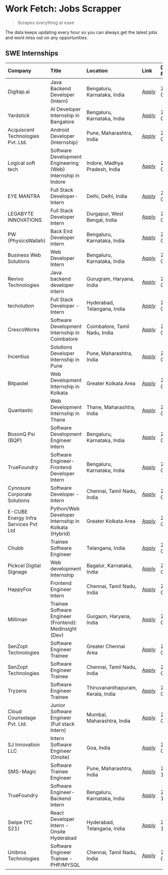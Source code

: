 # Work Fetch: Jobs Scrapper
> Scrapes everything at ease

The data keeps updating every hour so you can always get the latest jobs and wont miss out on any opportunities.

## SWE Internships
<!--START_SECTION:workfetch-->
| Company                              | Title                                                       | Location                          | Link                                                                                                                                                                                                                                                                                       | Date Posted   |
|:-------------------------------------|:------------------------------------------------------------|:----------------------------------|:-------------------------------------------------------------------------------------------------------------------------------------------------------------------------------------------------------------------------------------------------------------------------------------------|:--------------|
| Digitap.ai                           | Java Backend Developer (Intern)                             | Bengaluru, Karnataka, India       | [Apply](https://in.linkedin.com/jobs/view/java-backend-developer-intern-at-digitap-ai-3912072525?refId=fk53GDp2qxgjIeZ4hu%2BFBA%3D%3D&trackingId=t3Ns36PuHPZPnX8p2OWdeA%3D%3D&position=16&pageNum=0&trk=public_jobs_jserp-result_search-card)                                              | 2024-04-26    |
| Yardstick                            | AI Developer Internship in Bangalore                        | Bengaluru, Karnataka, India       | [Apply](https://in.linkedin.com/jobs/view/ai-developer-internship-in-bangalore-at-yardstick-3912040150?refId=fk53GDp2qxgjIeZ4hu%2BFBA%3D%3D&trackingId=51fxgDlVxLFZFj8ngzu9BQ%3D%3D&position=23&pageNum=0&trk=public_jobs_jserp-result_search-card)                                        | 2024-04-26    |
| Acquiscent Technologies Pvt. Ltd.    | Android Developer (Internship)                              | Pune, Maharashtra, India          | [Apply](https://in.linkedin.com/jobs/view/android-developer-internship-at-acquiscent-technologies-pvt-ltd-3909395375?refId=MCcTzXxnfKnXMSzof5trBw%3D%3D&trackingId=y7VoHa2S8916qJTYRFNSdQ%3D%3D&position=16&pageNum=1&trk=public_jobs_jserp-result_search-card)                            | 2024-04-26    |
| Logical soft tech                    | Software Development Engineering (Web) Internship in Indore | Indore, Madhya Pradesh, India     | [Apply](https://in.linkedin.com/jobs/view/software-development-engineering-web-internship-in-indore-at-logical-soft-tech-3911339813?refId=fk53GDp2qxgjIeZ4hu%2BFBA%3D%3D&trackingId=l47iVbtotKQu5y0RZFLrRQ%3D%3D&position=20&pageNum=0&trk=public_jobs_jserp-result_search-card)           | 2024-04-25    |
| EYE MANTRA                           | Full Stack Developer- Intern                                | Delhi, Delhi, India               | [Apply](https://in.linkedin.com/jobs/view/full-stack-developer-intern-at-eye-mantra-3909036272?refId=MCcTzXxnfKnXMSzof5trBw%3D%3D&trackingId=7mAaLiKfOyp3CDltO1f84A%3D%3D&position=20&pageNum=1&trk=public_jobs_jserp-result_search-card)                                                  | 2024-04-25    |
| LEGABYTE INNOVATIONS                 | Full Stack Developer Intern                                 | Durgapur, West Bengal, India      | [Apply](https://in.linkedin.com/jobs/view/full-stack-developer-intern-at-legabyte-innovations-3909242720?refId=fk53GDp2qxgjIeZ4hu%2BFBA%3D%3D&trackingId=zIEGvO3tEB84TxAS6HRnEQ%3D%3D&position=21&pageNum=0&trk=public_jobs_jserp-result_search-card)                                      | 2024-04-24    |
| PW (PhysicsWallah)                   | Back End Developer intern                                   | Bengaluru, Karnataka, India       | [Apply](https://in.linkedin.com/jobs/view/back-end-developer-intern-at-pw-physicswallah-3907293630?refId=fk53GDp2qxgjIeZ4hu%2BFBA%3D%3D&trackingId=1%2BLZUOqAbRo5Dnr7psTfiw%3D%3D&position=18&pageNum=0&trk=public_jobs_jserp-result_search-card)                                          | 2024-04-22    |
| Business Web Solutions               | Web Developer Intern                                        | Bengaluru, Karnataka, India       | [Apply](https://in.linkedin.com/jobs/view/web-developer-intern-at-business-web-solutions-3906717928?refId=fk53GDp2qxgjIeZ4hu%2BFBA%3D%3D&trackingId=x%2FEx%2BupQfrxBEO99aSRtGg%3D%3D&position=14&pageNum=0&trk=public_jobs_jserp-result_search-card)                                       | 2024-04-20    |
| Revivo Technologies                  | Java backend developer intern                               | Gurugram, Haryana, India          | [Apply](https://in.linkedin.com/jobs/view/java-backend-developer-intern-at-revivo-technologies-3906034446?refId=MCcTzXxnfKnXMSzof5trBw%3D%3D&trackingId=fLsCjPWtacywKgL1p8n3Uw%3D%3D&position=1&pageNum=1&trk=public_jobs_jserp-result_search-card)                                        | 2024-04-19    |
| techolution                          | Full Stack Developer - Intern                               | Hyderabad, Telangana, India       | [Apply](https://in.linkedin.com/jobs/view/full-stack-developer-intern-at-techolution-3904814977?refId=MCcTzXxnfKnXMSzof5trBw%3D%3D&trackingId=AvpVMfqVEYPi%2FO5eaQpdig%3D%3D&position=4&pageNum=1&trk=public_jobs_jserp-result_search-card)                                                | 2024-04-18    |
| CrescoWorks                          | Software Development Internship in Coimbatore               | Coimbatore, Tamil Nadu, India     | [Apply](https://in.linkedin.com/jobs/view/software-development-internship-in-coimbatore-at-crescoworks-3904327953?refId=fk53GDp2qxgjIeZ4hu%2BFBA%3D%3D&trackingId=IiP8koTIjsXTs7vMXOesGw%3D%3D&position=5&pageNum=0&trk=public_jobs_jserp-result_search-card)                              | 2024-04-17    |
| Incentius                            | Solutions Developer Internship in Pune                      | Pune, Maharashtra, India          | [Apply](https://in.linkedin.com/jobs/view/solutions-developer-internship-in-pune-at-incentius-3904329499?refId=fk53GDp2qxgjIeZ4hu%2BFBA%3D%3D&trackingId=2lG0w3IAly7BR3ewDGuTng%3D%3D&position=10&pageNum=0&trk=public_jobs_jserp-result_search-card)                                      | 2024-04-17    |
| Bitpastel                            | Web Development Internship in Kolkata                       | Greater Kolkata Area              | [Apply](https://in.linkedin.com/jobs/view/web-development-internship-in-kolkata-at-bitpastel-3903194722?refId=MCcTzXxnfKnXMSzof5trBw%3D%3D&trackingId=8nFO9COSiLtUw74uUW%2FLlQ%3D%3D&position=22&pageNum=1&trk=public_jobs_jserp-result_search-card)                                       | 2024-04-16    |
| Quantastic                           | Web Development Internship in Thane                         | Thane, Maharashtra, India         | [Apply](https://in.linkedin.com/jobs/view/web-development-internship-in-thane-at-quantastic-3888221292?refId=MCcTzXxnfKnXMSzof5trBw%3D%3D&trackingId=rulS0ntnnEB2Hxq7w%2BRD0Q%3D%3D&position=23&pageNum=1&trk=public_jobs_jserp-result_search-card)                                        | 2024-04-08    |
| BosonQ Psi (BQP)                     | Software Development Engineer Intern                        | Bengaluru, Karnataka, India       | [Apply](https://in.linkedin.com/jobs/view/software-development-engineer-intern-at-bosonq-psi-bqp-3888328596?refId=fk53GDp2qxgjIeZ4hu%2BFBA%3D%3D&trackingId=IGsUWD5uxwwxfViDSWqLoQ%3D%3D&position=24&pageNum=0&trk=public_jobs_jserp-result_search-card)                                   | 2024-04-06    |
| TrueFoundry                          | Software Engineer- Frontend Developer Intern                | Bengaluru, Karnataka, India       | [Apply](https://in.linkedin.com/jobs/view/software-engineer-frontend-developer-intern-at-truefoundry-3887320206?refId=fk53GDp2qxgjIeZ4hu%2BFBA%3D%3D&trackingId=dRT55QgTX8ciBBvhMOulkA%3D%3D&position=12&pageNum=0&trk=public_jobs_jserp-result_search-card)                               | 2024-04-05    |
| Cynosure Corporate Solutions         | Software Developer -Intern                                  | Chennai, Tamil Nadu, India        | [Apply](https://in.linkedin.com/jobs/view/software-developer-intern-at-cynosure-corporate-solutions-3884767755?refId=fk53GDp2qxgjIeZ4hu%2BFBA%3D%3D&trackingId=YZc2Ikii2d7Zv1S%2BixrMWw%3D%3D&position=15&pageNum=0&trk=public_jobs_jserp-result_search-card)                              | 2024-04-04    |
| E-CUBE Energy Infra Services Pvt Ltd | Python/Web Developer Internship in Kolkata (Hybrid)         | Greater Kolkata Area              | [Apply](https://in.linkedin.com/jobs/view/python-web-developer-internship-in-kolkata-hybrid-at-e-cube-energy-infra-services-pvt-ltd-3882160442?refId=fk53GDp2qxgjIeZ4hu%2BFBA%3D%3D&trackingId=Hoq2mff8YHxVDlw6azvuuw%3D%3D&position=6&pageNum=0&trk=public_jobs_jserp-result_search-card) | 2024-04-02    |
| Chubb                                | Trainee Software Engineer                                   | Telangana, India                  | [Apply](https://in.linkedin.com/jobs/view/trainee-software-engineer-at-chubb-3909641440?refId=fk53GDp2qxgjIeZ4hu%2BFBA%3D%3D&trackingId=%2BGeyyrr0cvRNwys0jLBvOg%3D%3D&position=13&pageNum=0&trk=public_jobs_jserp-result_search-card)                                                     | 2024-03-30    |
| Pickcel Digital Signage              | Web development Internship                                  | Bagalur, Karnataka, India         | [Apply](https://in.linkedin.com/jobs/view/web-development-internship-at-pickcel-digital-signage-3849506118?refId=MCcTzXxnfKnXMSzof5trBw%3D%3D&trackingId=W8Im7c4z7aGXrFnAHjeZ4A%3D%3D&position=25&pageNum=1&trk=public_jobs_jserp-result_search-card)                                      | 2024-03-08    |
| HappyFox                             | Frontend Engineer Intern                                    | Chennai, Tamil Nadu, India        | [Apply](https://in.linkedin.com/jobs/view/frontend-engineer-intern-at-happyfox-3848357951?refId=MCcTzXxnfKnXMSzof5trBw%3D%3D&trackingId=7nwcjt5OyaG3FCN8Oe1esw%3D%3D&position=21&pageNum=1&trk=public_jobs_jserp-result_search-card)                                                       | 2024-03-07    |
| Milliman                             | Trainee Software Engineer (Frontend): MedInsight (Dev)      | Gurgaon, Haryana, India           | [Apply](https://in.linkedin.com/jobs/view/trainee-software-engineer-frontend-medinsight-dev-at-milliman-3792874280?refId=fk53GDp2qxgjIeZ4hu%2BFBA%3D%3D&trackingId=3%2FKwNYAzQywYJES43d9FuA%3D%3D&position=8&pageNum=0&trk=public_jobs_jserp-result_search-card)                           | 2024-03-01    |
| SenZopt Technologies                 | Software Engineer Trainee                                   | Greater Chennai Area              | [Apply](https://in.linkedin.com/jobs/view/software-engineer-trainee-at-senzopt-technologies-3827688781?refId=MCcTzXxnfKnXMSzof5trBw%3D%3D&trackingId=f9BzbcKq%2FApq0nm1eQ%2Bi0Q%3D%3D&position=5&pageNum=1&trk=public_jobs_jserp-result_search-card)                                       | 2024-02-12    |
| SenZopt Technologies                 | Software Engineer Trainee                                   | Chennai, Tamil Nadu, India        | [Apply](https://in.linkedin.com/jobs/view/software-engineer-trainee-at-senzopt-technologies-3827686880?refId=MCcTzXxnfKnXMSzof5trBw%3D%3D&trackingId=qUrDGvF8u%2BzOjuU%2B3D0Uig%3D%3D&position=19&pageNum=1&trk=public_jobs_jserp-result_search-card)                                      | 2024-02-12    |
| Tryzens                              | Software Engineer Trainee                                   | Thiruvananthapuram, Kerala, India | [Apply](https://in.linkedin.com/jobs/view/software-engineer-trainee-at-tryzens-3809363491?refId=MCcTzXxnfKnXMSzof5trBw%3D%3D&trackingId=FklH2a18X7mXXgRQIR%2Blrw%3D%3D&position=6&pageNum=1&trk=public_jobs_jserp-result_search-card)                                                      | 2024-01-18    |
| Cloud Counselage Pvt. Ltd.           | Junior Software Engineer (Full stack Intern)                | Mumbai, Maharashtra, India        | [Apply](https://in.linkedin.com/jobs/view/junior-software-engineer-full-stack-intern-at-cloud-counselage-pvt-ltd-3803132814?refId=fk53GDp2qxgjIeZ4hu%2BFBA%3D%3D&trackingId=iO9xYaqZN3Bkc7UGwVlgKw%3D%3D&position=25&pageNum=0&trk=public_jobs_jserp-result_search-card)                   | 2024-01-11    |
| SJ Innovation LLC                    | Intern Software Engineer (Onsite)                           | Goa, India                        | [Apply](https://in.linkedin.com/jobs/view/intern-software-engineer-onsite-at-sj-innovation-llc-3799959011?refId=MCcTzXxnfKnXMSzof5trBw%3D%3D&trackingId=GXsT%2F4Nq7SBzBLnDCg03DQ%3D%3D&position=13&pageNum=1&trk=public_jobs_jserp-result_search-card)                                     | 2024-01-11    |
| SMS-Magic                            | Software Trainee Engineer                                   | Pune, Maharashtra, India          | [Apply](https://in.linkedin.com/jobs/view/software-trainee-engineer-at-sms-magic-3761409781?refId=MCcTzXxnfKnXMSzof5trBw%3D%3D&trackingId=%2F5So1o5CZ%2FQvbIGAwnPsHA%3D%3D&position=2&pageNum=1&trk=public_jobs_jserp-result_search-card)                                                  | 2023-11-16    |
| TrueFoundry                          | Software Engineer-Backend Intern                            | Bengaluru, Karnataka, India       | [Apply](https://in.linkedin.com/jobs/view/software-engineer-backend-intern-at-truefoundry-3779508170?refId=MCcTzXxnfKnXMSzof5trBw%3D%3D&trackingId=nqqJJjkIDJVx8kiNs1rmCQ%3D%3D&position=3&pageNum=1&trk=public_jobs_jserp-result_search-card)                                             | 2023-11-10    |
| Swipe (YC S21)                       | React Developer Intern - Onsite Hyderabad                   | Hyderabad, Telangana, India       | [Apply](https://in.linkedin.com/jobs/view/react-developer-intern-onsite-hyderabad-at-swipe-yc-s21-3737600089?refId=MCcTzXxnfKnXMSzof5trBw%3D%3D&trackingId=il2CeJr6IRNnITKnMVkQ5w%3D%3D&position=10&pageNum=1&trk=public_jobs_jserp-result_search-card)                                    | 2023-10-13    |
| Unibros Technologies                 | Software Engineer Trainee - PHP/MYSQL                       | Chennai, Tamil Nadu, India        | [Apply](https://in.linkedin.com/jobs/view/software-engineer-trainee-php-mysql-at-unibros-technologies-3656599241?refId=MCcTzXxnfKnXMSzof5trBw%3D%3D&trackingId=6ug2kCnAO8CyKtvq5qzlsA%3D%3D&position=7&pageNum=1&trk=public_jobs_jserp-result_search-card)                                 | 2023-06-12    |
<!--END_SECTION:workfetch-->
